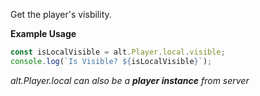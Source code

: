 Get the player's visbility.

**Example Usage**

```js
const isLocalVisible = alt.Player.local.visible;
console.log(`Is Visible? ${isLocalVisible}`);
```

_alt.Player.local can also be a **player instance** from server_
